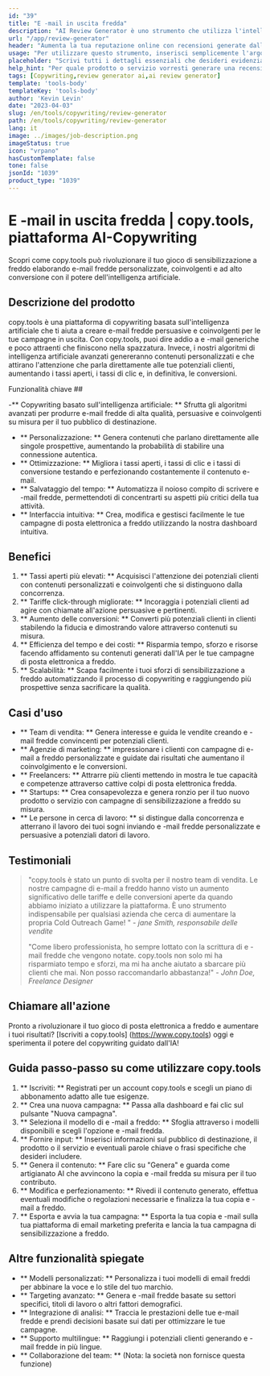 ```yaml
---
id: "39"
title: "E -mail in uscita fredda"
description: "AI Review Generator è uno strumento che utilizza l'intelligenza artificiale per creare recensioni autentiche e persuasive per prodotti o servizi.  Risparmia tempo e fatica generando recensioni realistiche, coerenti e coinvolgenti basate su un determinato argomento o parole chiave per migliorare la presenza e la credibilità online."
url: "/app/review-generator"
header: "Aumenta la tua reputazione online con recensioni generate dall'IA."
usage: "Per utilizzare questo strumento, inserisci semplicemente l'argomento, le parole chiave e le caratteristiche chiave del prodotto o del servizio.  Il generatore di revisione AI creerà quindi una revisione ben strutturata, unica e persuasiva in base al tuo contributo."
placeholder: "Scrivi tutti i dettagli essenziali che desideri evidenziare nella recensione, ad esempio: \ n \ n punti chiave: \ n \ n1.  Ottimo servizio clienti \ N2.  Prodotto di alta qualità \ N3.  Spedizione veloce \ n \ n Parole chiave: servizio clienti, qualità del prodotto, spedizione \ n \ n"
help_hint: "Per quale prodotto o servizio vorresti generare una recensione?  Immettere alcune parole chiave relative all'argomento e creeremo una revisione avvincente in base al tuo input.  Si consiglia di elencare i punti chiave che si desidera evidenziare nella recensione."
tags: [Copywriting,review generator ai,ai review generator]
template: 'tools-body'
templateKey: 'tools-body'
author: 'Kevin Levin'
date: "2023-04-03"
slug: /en/tools/copywriting/review-generator
path: /en/tools/copywriting/review-generator
lang: it
image: ../images/job-description.png
imageStatus: true
icon: "vrpano"
hasCustomTemplate: false
tone: false
jsonId: "1039"
product_type: "1039"
---
```

# E -mail in uscita fredda |  copy.tools, piattaforma AI-Copywriting

Scopri come copy.tools può rivoluzionare il tuo gioco di sensibilizzazione a freddo elaborando e-mail fredde personalizzate, coinvolgenti e ad alto conversione con il potere dell'intelligenza artificiale.

## Descrizione del prodotto

copy.tools è una piattaforma di copywriting basata sull'intelligenza artificiale che ti aiuta a creare e-mail fredde persuasive e coinvolgenti per le tue campagne in uscita.  Con copy.tools, puoi dire addio a e -mail generiche e poco attraenti che finiscono nella spazzatura.  Invece, i nostri algoritmi di intelligenza artificiale avanzati genereranno contenuti personalizzati e che attirano l'attenzione che parla direttamente alle tue potenziali clienti, aumentando i tassi aperti, i tassi di clic e, in definitiva, le conversioni.

Funzionalità chiave ##

-** Copywriting basato sull'intelligenza artificiale: ** Sfrutta gli algoritmi avanzati per produrre e-mail fredde di alta qualità, persuasive e coinvolgenti su misura per il tuo pubblico di destinazione.
 - ** Personalizzazione: ** Genera contenuti che parlano direttamente alle singole prospettive, aumentando la probabilità di stabilire una connessione autentica.
 - ** Ottimizzazione: ** Migliora i tassi aperti, i tassi di clic e i tassi di conversione testando e perfezionando costantemente il contenuto e-mail.
 - ** Salvataggio del tempo: ** Automatizza il noioso compito di scrivere e -mail fredde, permettendoti di concentrarti su aspetti più critici della tua attività.
 - ** Interfaccia intuitiva: ** Crea, modifica e gestisci facilmente le tue campagne di posta elettronica a freddo utilizzando la nostra dashboard intuitiva.

## Benefici

1. ** Tassi aperti più elevati: ** Acquisisci l'attenzione dei potenziali clienti con contenuti personalizzati e coinvolgenti che si distinguono dalla concorrenza.
 2. ** Tariffe click-through migliorate: ** Incoraggia i potenziali clienti ad agire con chiamate all'azione persuasive e pertinenti.
 3. ** Aumento delle conversioni: ** Converti più potenziali clienti in clienti stabilendo la fiducia e dimostrando valore attraverso contenuti su misura.
 4. ** Efficienza del tempo e dei costi: ** Risparmia tempo, sforzo e risorse facendo affidamento su contenuti generati dall'IA per le tue campagne di posta elettronica a freddo.
 5. ** Scalabilità: ** Scapa facilmente i tuoi sforzi di sensibilizzazione a freddo automatizzando il processo di copywriting e raggiungendo più prospettive senza sacrificare la qualità.

## Casi d'uso

- ** Team di vendita: ** Genera interesse e guida le vendite creando e -mail fredde convincenti per potenziali clienti.
 - ** Agenzie di marketing: ** impressionare i clienti con campagne di e-mail a freddo personalizzate e guidate dai risultati che aumentano il coinvolgimento e le conversioni.
 - ** Freelancers: ** Attrarre più clienti mettendo in mostra le tue capacità e competenze attraverso cattive colpi di posta elettronica fredda.
 - ** Startups: ** Crea consapevolezza e genera ronzio per il tuo nuovo prodotto o servizio con campagne di sensibilizzazione a freddo su misura.
 - ** Le persone in cerca di lavoro: ** si distingue dalla concorrenza e atterrano il lavoro dei tuoi sogni inviando e -mail fredde personalizzate e persuasive a potenziali datori di lavoro.

## Testimoniali

> "copy.tools è stato un punto di svolta per il nostro team di vendita. Le nostre campagne di e-mail a freddo hanno visto un aumento significativo delle tariffe e delle conversioni aperte da quando abbiamo iniziato a utilizzare la piattaforma. È uno strumento indispensabile per qualsiasi azienda che cerca di aumentare la propria  Cold Outreach Game! "  - _jane Smith, responsabile delle vendite_
 >
 > "Come libero professionista, ho sempre lottato con la scrittura di e -mail fredde che vengono notate. copy.tools non solo mi ha risparmiato tempo e sforzi, ma mi ha anche aiutato a sbarcare più clienti che mai. Non posso raccomandarlo abbastanza!"  - _John Doe, Freelance Designer_

## Chiamare all'azione

Pronto a rivoluzionare il tuo gioco di posta elettronica a freddo e aumentare i tuoi risultati?  [Iscriviti a copy.tools] (https://www.copy.tools) oggi e sperimenta il potere del copywriting guidato dall'IA!

## Guida passo-passo su come utilizzare copy.tools

1. ** Iscriviti: ** Registrati per un account copy.tools e scegli un piano di abbonamento adatto alle tue esigenze.
 2. ** Crea una nuova campagna: ** Passa alla dashboard e fai clic sul pulsante "Nuova campagna".
 3. ** Seleziona il modello di e -mail a freddo: ** Sfoglia attraverso i modelli disponibili e scegli l'opzione e -mail fredda.
 4. ** Fornire input: ** Inserisci informazioni sul pubblico di destinazione, il prodotto o il servizio e eventuali parole chiave o frasi specifiche che desideri includere.
 5. ** Genera il contenuto: ** Fare clic su "Genera" e guarda come artigianato AI che avvincono la copia e -mail fredda su misura per il tuo contributo.
 6. ** Modifica e perfezionamento: ** Rivedi il contenuto generato, effettua eventuali modifiche o regolazioni necessarie e finalizza la tua copia e -mail a freddo.
 7. ** Esporta e avvia la tua campagna: ** Esporta la tua copia e -mail sulla tua piattaforma di email marketing preferita e lancia la tua campagna di sensibilizzazione a freddo.

## Altre funzionalità spiegate

- ** Modelli personalizzati: ** Personalizza i tuoi modelli di email freddi per abbinare la voce e lo stile del tuo marchio.
 - ** Targeting avanzato: ** Genera e -mail fredde basate su settori specifici, titoli di lavoro o altri fattori demografici.
 - ** Integrazione di analisi: ** Traccia le prestazioni delle tue e-mail fredde e prendi decisioni basate sui dati per ottimizzare le tue campagne.
 - ** Supporto multilingue: ** Raggiungi i potenziali clienti generando e -mail fredde in più lingue.
 - ** Collaborazione del team: ** (Nota: la società non fornisce questa funzione)
